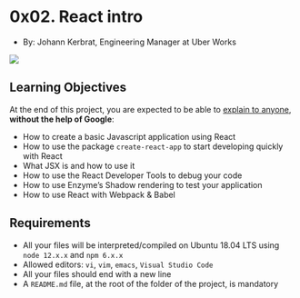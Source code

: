 # 0x02. React intro

-   By:  Johann Kerbrat, Engineering Manager at Uber Works


![](https://holbertonintranet.s3.amazonaws.com/uploads/medias/2019/12/79df527164ac54981039.jpg?X-Amz-Algorithm=AWS4-HMAC-SHA256&X-Amz-Credential=AKIARDDGGGOU5BHMTQX4%2F20220921%2Fus-east-1%2Fs3%2Faws4_request&X-Amz-Date=20220921T190751Z&X-Amz-Expires=86400&X-Amz-SignedHeaders=host&X-Amz-Signature=080cfc59fe6fcb928b0eb728fee06f1b90731f39539b544691d3685a96ce8e1d)



## Learning Objectives

At the end of this project, you are expected to be able to  [explain to anyone](https://intranet.hbtn.io/rltoken/LicUj2VdnIIXXwVmdK3XkA "explain to anyone"),  **without the help of Google**:

-   How to create a basic Javascript application using React
-   How to use the package  `create-react-app`  to start developing quickly with React
-   What JSX is and how to use it
-   How to use the React Developer Tools to debug your code
-   How to use Enzyme’s Shadow rendering to test your application
-   How to use React with Webpack & Babel

## Requirements

-   All your files will be interpreted/compiled on Ubuntu 18.04 LTS using  `node 12.x.x`  and  `npm 6.x.x`
-   Allowed editors:  `vi`,  `vim`,  `emacs`,  `Visual Studio Code`
-   All your files should end with a new line
-   A  `README.md`  file, at the root of the folder of the project, is mandatory
